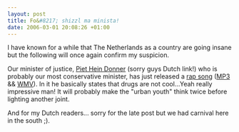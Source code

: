 ```yaml
--- 
layout: post
title: Fo&#8217; shizzl ma minista!
date: 2006-03-01 20:08:26 +01:00
---
```

I have known for a while that The Netherlands as a country are going insane but the following will once again confirm my suspicion.

Our minister of justice, [Piet Hein Donner](http://nl.wikipedia.org/wiki/Piet_Hein_Donner) (sorry guys Dutch link!) who is probably our most conservative minister, has just released a [rap song](http://www.justitie.nl/organisatie/minister_donner/Nieuwsberichten/60225Donner_rap_drugsbeleid.asp) ([MP3](http://www.justitie.nl/Images/DeDonfeatMeesterG_tcm74-107706.mp3) &amp;&amp; [WMV](http://cgi.omroep.nl/cgi-bin/streams?/nos/nieuws/2006/februari/video/250206/donnerrap.wmv)). In it he basically states that drugs are not cool...Yeah really impressive man! It will probably make the "urban youth" think twice before lighting another joint.

And for my Dutch readers... sorry for the late post but we had carnival here in the south ;).
